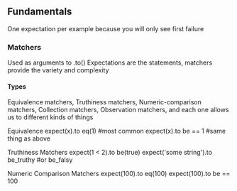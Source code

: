 ## Fundamentals
One expectation per example because you will only see first failure

### Matchers
Used as arguments to .to()
Expectations are the statements, matchers provide the variety and complexity

#### Types
Equivalence matchers, 
Truthiness matchers, 
Numeric-comparison matchers, 
Collection matchers, 
Observation matchers, 
and each one allows us to different kinds of things

Equivalence
expect(x).to eq(1) #most common 
expect(x).to be == 1 #same thing as above

Truthiness Matchers
expect(1 < 2).to be(true)
expect('some string').to be_truthy #or be_falsy

Numeric Comparison Matchers
expect(100).to eq(100)
expect(100).to be == 100